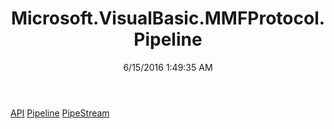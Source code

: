 ﻿---
title: Microsoft.VisualBasic.MMFProtocol.Pipeline
date: 6/15/2016 1:49:35 AM
---

[API](T-Microsoft.VisualBasic.MMFProtocol.Pipeline.API.html)
[Pipeline](T-Microsoft.VisualBasic.MMFProtocol.Pipeline.Pipeline.html)
[PipeStream](T-Microsoft.VisualBasic.MMFProtocol.Pipeline.PipeStream.html)
